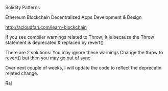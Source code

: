 Solidity Patterns

Ethereum Blockchain Decentralized Apps Development & Design

http://acloudfan.com/learn-blockchain

If you see compiler warnings related to Throw;
It is because the Throw statement is deprecated & replaced by revert()

There are 2 solutions:
You may ignore these warnings
Change the throw to revert() but then you may go out of sync

Over next couple of weeks, I will update the code to reflect the deprecatin related change.

Raj
